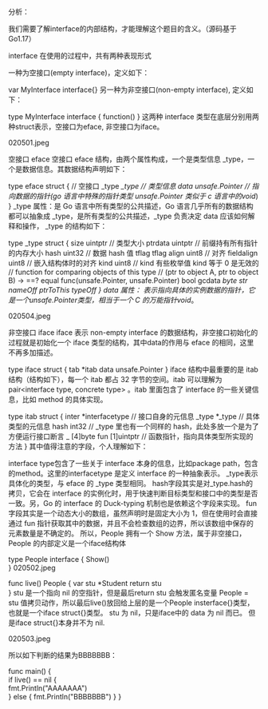 分析：

我们需要了解interface的内部结构，才能理解这个题目的含义。（源码基于 Go1.17）

interface 在使用的过程中，共有两种表现形式

一种为空接口(empty interface)，定义如下：

var MyInterface interface{}
另一种为非空接口(non-empty interface), 定义如下：

type MyInterface interface {
	function()
}
这两种 interface 类型在底层分别用两种struct表示，空接口为eface, 非空接口为iface。

020501.jpeg

空接口 eface
空接口 eface 结构，由两个属性构成，一个是类型信息 _type，一个是数据信息。其数据结构声明如下：

type eface struct {      // 空接口
    _type *_type         // 类型信息
    data  unsafe.Pointer // 指向数据的指针(go 语言中特殊的指针类型 unsafe.Pointer 类似于 c 语言中的void*)
}
_type 属性：是 Go 语言中所有类型的公共描述，Go 语言几乎所有的数据结构都可以抽象成 _type，是所有类型的公共描述，_type 负责决定 data 应该如何解释和操作， _type 的结构如下：

type _type struct {
	size       uintptr // 类型大小
	ptrdata    uintptr // 前缀持有所有指针的内存大小
	hash       uint32  // 数据 hash 值
	tflag      tflag
	align      uint8   // 对齐
	fieldalign uint8   // 嵌入结构体时的对齐
	kind       uint8   // kind 有些枚举值 kind 等于 0 是无效的
	// function for comparing objects of this type
	// (ptr to object A, ptr to object B) -> ==?
	equal     func(unsafe.Pointer, unsafe.Pointer) bool
	gcdata    *byte
	str       nameOff
	ptrToThis typeOff
}
data 属性： 表示指向具体的实例数据的指针，它是一个unsafe.Pointer类型，相当于一个 C 的万能指针void*。

020504.jpeg

非空接口 iface
iface 表示 non-empty interface 的数据结构，非空接口初始化的过程就是初始化一个 iface 类型的结构，其中data的作用与 eface 的相同，这里不再多加描述。

type iface struct {
  tab  *itab
  data unsafe.Pointer
}
iface 结构中最重要的是 itab 结构（结构如下），每一个 itab 都占 32 字节的空间。itab 可以理解为pair<interface type, concrete type> 。itab 里面包含了 interface 的一些关键信息，比如 method 的具体实现。

type itab struct {
  inter  *interfacetype   // 接口自身的元信息
  _type  *_type           // 具体类型的元信息
  hash   int32            // _type 里也有一个同样的 hash，此处多放一个是为了方便运行接口断言
  _      [4]byte
  fun    [1]uintptr       // 函数指针，指向具体类型所实现的方法
}
其中值得注意的字段，个人理解如下：

interface type包含了一些关于 interface 本身的信息，比如package path，包含的method。这里的interfacetype 是定义 interface 的一种抽象表示。
_type表示具体化的类型，与 eface 的 _type 类型相同。
hash字段其实是对_type.hash的拷贝，它会在 interface 的实例化时，用于快速判断目标类型和接口中的类型是否一致。另，Go 的 interface 的 Duck-typing 机制也是依赖这个字段来实现。
fun字段其实是一个动态大小的数组，虽然声明时是固定大小为 1，但在使用时会直接通过 fun 指针获取其中的数据，并且不会检查数组的边界，所以该数组中保存的元素数量是不确定的。
所以，People 拥有一个 Show 方法，属于非空接口，People 的内部定义是一个iface结构体

type People interface {
    Show()  
}
020502.jpeg

func live() People {
    var stu *Student
    return stu      
}
stu 是一个指向 nil 的空指针，但是最后return stu 会触发匿名变量 People = stu 值拷贝动作，所以最后live()放回给上层的是一个People insterface{}类型，也就是一个iface struct{}类型。 stu 为 nil，只是iface中的 data 为 nil 而已。 但是iface struct{}本身并不为 nil.

020503.jpeg

所以如下判断的结果为BBBBBBB：

func main() {   
    if live() == nil {  
        fmt.Println("AAAAAAA")      
    } else {
        fmt.Println("BBBBBBB")
    }
}